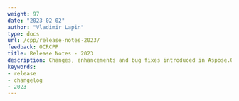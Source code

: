 ```yaml
---
weight: 97
date: "2023-02-02"
author: "Vladimir Lapin"
type: docs
url: /cpp/release-notes-2023/
feedback: OCRCPP
title: Release Notes - 2023
description: Changes, enhancements and bug fixes introduced in Aspose.OCR for C++ releases in 2023.
keywords:
- release
- changelog
- 2023
---
```

